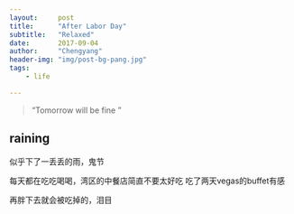```yaml
---
layout:     post
title:      "After Labor Day"
subtitle:   "Relaxed"
date:       2017-09-04
author:     "Chengyang"
header-img: "img/post-bg-pang.jpg"
tags:
    - life

---
```


> “Tomorrow will be fine ”

## raining

似乎下了一丢丢的雨，鬼节

每天都在吃吃喝喝，湾区的中餐店简直不要太好吃 吃了两天vegas的buffet有感

再胖下去就会被吃掉的，泪目

